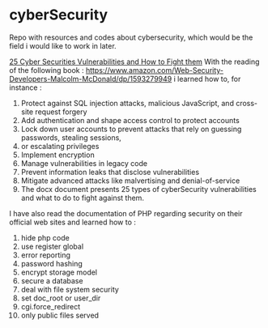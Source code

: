 # cyberSecurity
Repo with resources and codes about cybersecurity, which would be the field i would like to work in later. 

 [25 Cyber Securities Vulnerabilities and How to Fight them](https://1fichier.com/?hodh9ahz1ql8zrfvw3t7)
 With the reading of the following book : https://www.amazon.com/Web-Security-Developers-Malcolm-McDonald/dp/1593279949 i learned how to, for instance : 

  1.  Protect against SQL injection attacks, malicious JavaScript, and cross-site request forgery
  2.  Add authentication and shape access control to protect accounts
  3.  Lock down user accounts to prevent attacks that rely on guessing passwords, stealing sessions,
  4.  or escalating privileges
  5.  Implement encryption
  6.  Manage vulnerabilities in legacy code
  7.  Prevent information leaks that disclose vulnerabilities
  8.  Mitigate advanced attacks like malvertising and denial-of-service
  9.  The docx document presents 25 types of cyberSecurity vulnerabilities and what to do to fight against them. 
  

I have also read the documentation of PHP regarding security on their official web sites and learned how to : 

1. hide php code
2. use register global
3. error reporting
4. password hashing
5. encrypt storage model
6. secure a database
7. deal with file system security
8. set doc_root or user_dir
9. cgi.force_redirect
10. only public files served 

